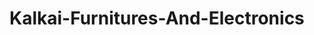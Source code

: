 # Kalkai-Furnitures-And-Electronics

<!-- #clone repository using git bash -->
<!-- git clone https://github.com/AbdulRahmanKalkai/Kalkai-F

npm install 
npm run dev -->